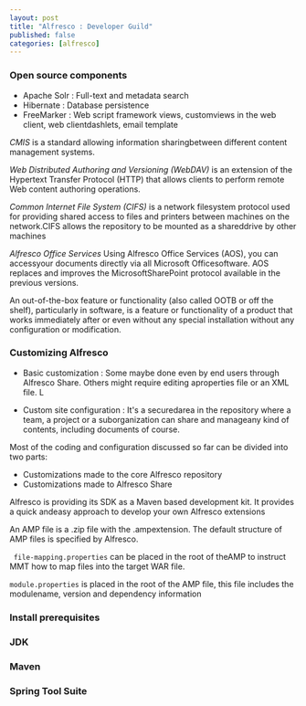 ```yaml
---
layout: post
title: "Alfresco : Developer Guild"
published: false
categories: [alfresco]
---
```


### Open source components
* Apache Solr : Full-text and metadata search
* Hibernate : Database persistence
* FreeMarker : Web script framework views, customviews in the web client, web clientdashlets, email template


*CMIS* is a standard allowing information sharingbetween different content management systems.

*Web Distributed Authoring and Versioning (WebDAV)* is an extension of the Hypertext Transfer Protocol (HTTP) that allows clients to perform remote Web content authoring operations.

*Common Internet File System (CIFS)* is a network filesystem protocol used for providing shared access to files and printers between machines on the network.CIFS allows the repository to be mounted as a shareddrive by other machines

*Alfresco Office Services* Using Alfresco Office Services (AOS), you can accessyour documents directly via all Microsoft Officesoftware. AOS replaces and improves the MicrosoftSharePoint protocol available in the previous versions.


An out-of-the-box feature or functionality (also called OOTB or off the shelf), particularly in software, is a feature or functionality of a product that works immediately after or even without any special installation without any configuration or modification.

### Customizing Alfresco
* Basic customization : Some maybe done even by end users through Alfresco Share. Others might require editing aproperties file or an XML file. L

* Custom site configuration : It's a securedarea in the repository where a team, a project or a suborganization can share and manageany kind of contents, including documents of course.


Most of the coding and configuration discussed so far can be divided into two parts:
* Customizations made to the core Alfresco repository
* Customizations made to Alfresco Share


Alfresco is providing its SDK as a Maven based development kit. It provides a quick andeasy approach to develop your own Alfresco extensions


 An AMP file is a .zip file with the .ampextension. The default structure of AMP files is specified by Alfresco.

` file-mapping.properties` can be placed in the root of theAMP to instruct MMT how to map files into the target WAR file.

`module.properties` is placed in the root of the AMP file, this file includes the modulename, version and dependency information


### Install prerequisites

### JDK
### Maven
### Spring Tool Suite
